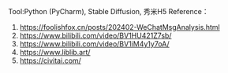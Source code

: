 Tool:Python (PyCharm), Stable Diffusion, 秀米H5
Reference：
1. https://foolishfox.cn/posts/202402-WeChatMsgAnalysis.html
2. https://www.bilibili.com/video/BV1HU421Z7sb/
3. https://www.bilibili.com/video/BV1iM4y1y7oA/
4. https://www.liblib.art/
5. https://civitai.com/
